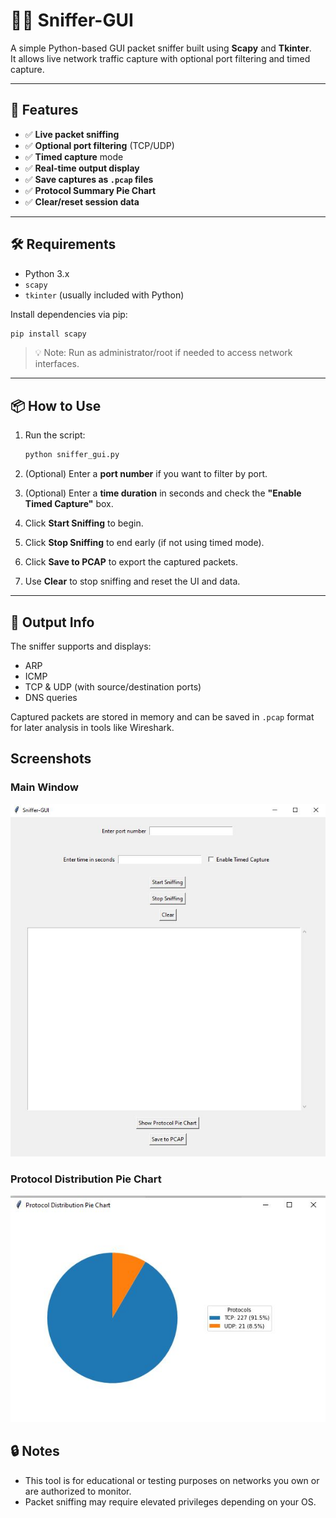 # 🕵️‍♂️ Sniffer-GUI

A simple Python-based GUI packet sniffer built using **Scapy** and **Tkinter**.  
It allows live network traffic capture with optional port filtering and timed capture.

---

## 🚀 Features

- ✅ **Live packet sniffing**
- ✅ **Optional port filtering** (TCP/UDP)
- ✅ **Timed capture** mode
- ✅ **Real-time output display**
- ✅ **Save captures as `.pcap` files**
- ✅ **Protocol Summary Pie Chart**
- ✅ **Clear/reset session data**

---

## 🛠️ Requirements

- Python 3.x  
- `scapy`  
- `tkinter` (usually included with Python)

Install dependencies via pip:

```bash
pip install scapy
```

> 💡 Note: Run as administrator/root if needed to access network interfaces.

---

## 📦 How to Use

1. Run the script:

    ```bash
    python sniffer_gui.py
    ```

2. (Optional) Enter a **port number** if you want to filter by port.

3. (Optional) Enter a **time duration** in seconds and check the **"Enable Timed Capture"** box.

4. Click **Start Sniffing** to begin.

5. Click **Stop Sniffing** to end early (if not using timed mode).

6. Click **Save to PCAP** to export the captured packets.

7. Use **Clear** to stop sniffing and reset the UI and data.

---

## 📄 Output Info

The sniffer supports and displays:
- ARP
- ICMP
- TCP & UDP (with source/destination ports)
- DNS queries

Captured packets are stored in memory and can be saved in `.pcap` format for later analysis in tools like Wireshark.

## Screenshots

### Main Window
![](./screenshots/main.JPG)

### Protocol Distribution Pie Chart
![](./screenshots/pie.JPG)





## 🔒 Notes

- This tool is for educational or testing purposes on networks you own or are authorized to monitor.
- Packet sniffing may require elevated privileges depending on your OS.
